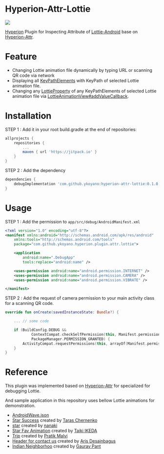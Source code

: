 # Hyperion-Attr-Lottie
[![](https://jitpack.io/v/ykoyano/hyperion-attr-lottie.svg)](https://jitpack.io/#ykoyano/hyperion-attr-lottie)

[Hyperion](https://github.com/willowtreeapps/Hyperion-Android) Plugin for Inspecting Attribute of [Lottie-Android](https://github.com/airbnb/lottie-android) base on [Hyperion-Attr](https://github.com/willowtreeapps/Hyperion-Android/tree/develop/hyperion-attr). 

# Feature

- Changing Lottie animation file dynamically by typing URL or scanning QR code via network
- Displaying all [KeyPathElements](https://github.com/airbnb/lottie-android/blob/c476cc65bf9abc9f2a1e371490112d558b465a58/lottie/src/main/java/com/airbnb/lottie/model/KeyPathElement.java) with KeyPath of selected Lottie animation file.
- Changing any [LottieProperty](https://github.com/airbnb/lottie-android/blob/f87b1fdd8fb1cb4fd0e0931e53330caaa386da3c/lottie/src/main/java/com/airbnb/lottie/LottieProperty.java) of any KeyPathElements of selected Lottie animation file via [LottieAnimationView#addValueCallback](https://github.com/airbnb/lottie-android/blob/c15c126a6da9c53c277b67462ae128083215ef1f/lottie/src/main/java/com/airbnb/lottie/LottieAnimationView.java#L693).


# Installation
STEP 1 : Add it in your root build.gradle at the end of repositories:

```groovy
allprojects {
    repositories {
        ...
        maven { url 'https://jitpack.io' }
    }
}
```

STEP 2 : Add the dependency

```groovy
dependencies {
    debugImplementation 'com.github.ykoyano:hyperion-attr-lottie:0.1.0'
}
```

# Usage


STEP 1 : Add the permission to `app/src/debug/AndroidManifest.xml`

```xml
<?xml version="1.0" encoding="utf-8"?>
<manifest xmlns:android="http://schemas.android.com/apk/res/android"
    xmlns:tools="http://schemas.android.com/tools"
    package="com.github.ykoyano.hyperion.plugin.attr.lottie">

    <application
        android:name=".DebugApp"
        tools:replace="android:name" />

    <uses-permission android:name="android.permission.INTERNET" />
    <uses-permission android:name="android.permission.CAMERA" />
    <uses-permission android:name="android.permission.VIBRATE" />

</manifest>
```

STEP 2 : Add the request of camera permission to your main activity class for a scanning QR code.

```kotlin
override fun onCreate(savedInstanceState: Bundle?) {

    ... // some code

    if (BuildConfig.DEBUG &&
            ContextCompat.checkSelfPermission(this, Manifest.permission.CAMERA) ==
            PackageManager.PERMISSION_GRANTED) {
        ActivityCompat.requestPermissions(this, arrayOf(Manifest.permission.CAMERA), 1234)
    }
}
```

# Reference

This plugin was implemented based on [Hyperion-Attr](https://github.com/willowtreeapps/Hyperion-Android/tree/develop/hyperion-attr) for specialized for debugging Lottie.

And sample application in this repository uses bellow Lottie animations for demonstration.
-  [AndroidWave.json](https://github.com/airbnb/lottie-android/blob/master/LottieSample/src/main/assets/AndroidWave.json)
-  [Star Success](https://lottiefiles.com/3152-star-success) created by [Taras Chernenko](https://lottiefiles.com/animissimo)
-  [star](https://lottiefiles.com/939-star) created by [nanaki](https://lottiefiles.com/nanaki14)
-  [Star Fav Animation](https://lottiefiles.com/900-star-fav-animation) created by [Taiki IKEDA](https://lottiefiles.com/itiekey)
-  [Trip](https://lottiefiles.com/4138-trip) created by [Pratik Malvi](https://lottiefiles.com/pratikmalvispec)
-  [Header for contact us](https://lottiefiles.com/4136-header-for-contact-us) created by [Aris Desainbagus](https://lottiefiles.com/desainbagus)
-  [Indian Neighborhoo](https://lottiefiles.com/4126-indian-neighborhood) created by [Gaurav Pant](https://lottiefiles.com/catofilm)

